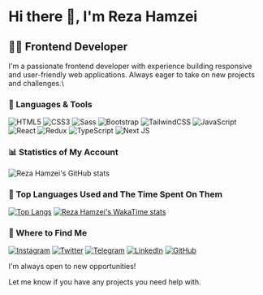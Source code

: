 # Hi there 👋, I'm Reza Hamzei
## 👨‍💻 Frontend Developer

I'm a passionate frontend developer with experience building responsive and user-friendly web applications. Always eager to take on new projects and challenges.\


### 🧰 Languages & Tools

![HTML5](https://img.shields.io/badge/html5-%23E34F26.svg?style=for-the-badge&logo=html5&logoColor=white)
![CSS3](https://img.shields.io/badge/css3-%231572B6.svg?style=for-the-badge&logo=css3&logoColor=white)
![Sass](https://img.shields.io/badge/SASS-hotpink.svg?style=for-the-badge&logo=SASS&logoColor=white)
![Bootstrap](https://img.shields.io/badge/bootstrap-%23563D7C.svg?style=for-the-badge&logo=bootstrap&logoColor=white) 
![TailwindCSS](https://img.shields.io/badge/tailwindcss-%2338B2AC.svg?style=for-the-badge&logo=tailwind-css&logoColor=white)
![JavaScript](https://img.shields.io/badge/javascript-%23323330.svg?style=for-the-badge&logo=javascript&logoColor=%23F7DF1E)
![React](https://img.shields.io/badge/react-%2320232a.svg?style=for-the-badge&logo=react&logoColor=%2361DAFB)
![Redux](https://img.shields.io/badge/redux-%23593d88.svg?style=for-the-badge&logo=redux&logoColor=white) 
![TypeScript](https://img.shields.io/badge/typescript-%23007ACC.svg?style=for-the-badge&logo=typescript&logoColor=white)
![Next JS](https://img.shields.io/badge/Next-black?style=for-the-badge&logo=next.js&logoColor=white)

### 📊 Statistics of My Account

![Reza Hamzei's GitHub stats](https://github-readme-stats.vercel.app/api?username=reza-hm&show_icons=true&theme=radical)



### 🥇 Top Languages Used and The Time Spent On Them

[![Top Langs](https://github-readme-stats.vercel.app/api/top-langs/?username=reza-hm&layout=pie&theme=transparent)](https://github.com/reza-hm/github-readme-stats)
[![Reza Hamzei's WakaTime stats](https://github-readme-stats.vercel.app/api/wakatime?username=Reza_HM&theme=transparent)](https://github.com/reza-hm/github-readme-stats)



### 💼 Where to Find Me

[![Instagram](https://img.shields.io/badge/Instagram-%23E4405F.svg?logo=Instagram&logoColor=white)](https://instagram.com/dazedandconfusedguy?igshid=OGQ5ZDc2ODk2ZA==)
[![Twitter](https://img.shields.io/badge/Twitter-%231DA1F2.svg?logo=Twitter&logoColor=white)](https://x.com/WithNoRegard\_?t=IZpJg77Ue3eBUJgmDsdFtg&s=09) 
[![Telegram](https://img.shields.io/badge/Telegram-2CA5E0?style=for-the-badge&logo=telegram&logoColor=white)](https://t.me/rezahmdev)
[![LinkedIn](https://img.shields.io/badge/LinkedIn-%230077B5.svg?logo=linkedin&logoColor=white)](https://linkedin.com/in/yourprofile)
[![GitHub](https://img.shields.io/badge/github-%23121011.svg?style=for-the-badge&logo=github&logoColor=white)](https://github.com/reza-hm)



I'm always open to new opportunities!  

Let me know if you have any projects you need help with.
<!--
**Reza-HM/Reza-HM** is a ✨ _special_ ✨ repository because its `README.md` (this file) appears on your GitHub profile.

Here are some ideas to get you started:

- 🔭 I’m currently working on ...
- 🌱 I’m currently learning ...
- 👯 I’m looking to collaborate on ...
- 🤔 I’m looking for help with ...
- 💬 Ask me about ...
- 📫 How to reach me: ...
- 😄 Pronouns: ...
- ⚡ Fun fact: ...
-->
